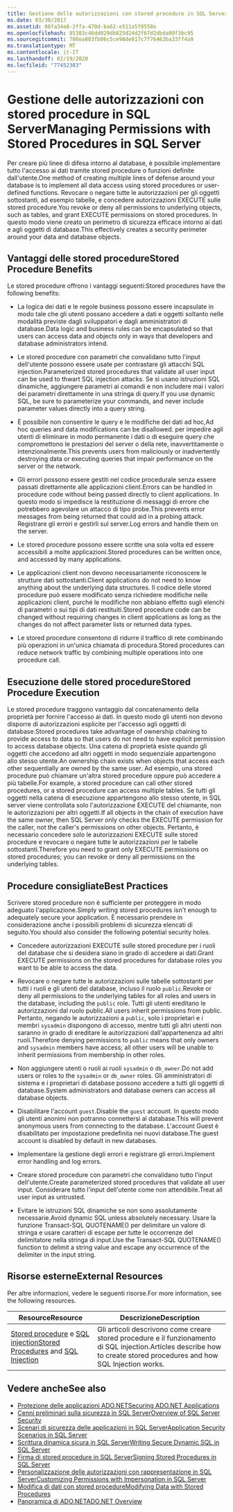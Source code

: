 ```yaml
---
title: Gestione delle autorizzazioni con stored procedure in SQL Server
ms.date: 03/30/2017
ms.assetid: 08fa34e8-2ffa-470d-ba62-e511a5f8558e
ms.openlocfilehash: 85383c46dd029db825d24d2f67d2dbda00f3bc95
ms.sourcegitcommit: 700ea803fb06c5ce98de017c7f76463ba33ff4a9
ms.translationtype: MT
ms.contentlocale: it-IT
ms.lasthandoff: 02/19/2020
ms.locfileid: "77452383"
---
```

# <a name="managing-permissions-with-stored-procedures-in-sql-server"></a><span data-ttu-id="9a346-102">Gestione delle autorizzazioni con stored procedure in SQL Server</span><span class="sxs-lookup"><span data-stu-id="9a346-102">Managing Permissions with Stored Procedures in SQL Server</span></span>
<span data-ttu-id="9a346-103">Per creare più linee di difesa intorno al database, è possibile implementare tutto l'accesso ai dati tramite stored procedure o funzioni definite dall'utente.</span><span class="sxs-lookup"><span data-stu-id="9a346-103">One method of creating multiple lines of defense around your database is to implement all data access using stored procedures or user-defined functions.</span></span> <span data-ttu-id="9a346-104">Revocare o negare tutte le autorizzazioni per gli oggetti sottostanti, ad esempio tabelle, e concedere autorizzazioni EXECUTE sulle stored procedure.</span><span class="sxs-lookup"><span data-stu-id="9a346-104">You revoke or deny all permissions to underlying objects, such as tables, and grant EXECUTE permissions on stored procedures.</span></span> <span data-ttu-id="9a346-105">In questo modo viene creato un perimetro di sicurezza efficace intorno ai dati e agli oggetti di database.</span><span class="sxs-lookup"><span data-stu-id="9a346-105">This effectively creates a security perimeter around your data and database objects.</span></span>  
  
## <a name="stored-procedure-benefits"></a><span data-ttu-id="9a346-106">Vantaggi delle stored procedure</span><span class="sxs-lookup"><span data-stu-id="9a346-106">Stored Procedure Benefits</span></span>  
 <span data-ttu-id="9a346-107">Le stored procedure offrono i vantaggi seguenti:</span><span class="sxs-lookup"><span data-stu-id="9a346-107">Stored procedures have the following benefits:</span></span>  
  
- <span data-ttu-id="9a346-108">La logica dei dati e le regole business possono essere incapsulate in modo tale che gli utenti possano accedere a dati e oggetti soltanto nelle modalità previste dagli sviluppatori e dagli amministratori di database.</span><span class="sxs-lookup"><span data-stu-id="9a346-108">Data logic and business rules can be encapsulated so that users can access data and objects only in ways that developers and database administrators intend.</span></span>  
  
- <span data-ttu-id="9a346-109">Le stored procedure con parametri che convalidano tutto l'input dell'utente possono essere usate per contrastare gli attacchi SQL injection.</span><span class="sxs-lookup"><span data-stu-id="9a346-109">Parameterized stored procedures that validate all user input can be used to thwart SQL injection attacks.</span></span> <span data-ttu-id="9a346-110">Se si usano istruzioni SQL dinamiche, aggiungere parametri ai comandi e non includere mai i valori dei parametri direttamente in una stringa di query.</span><span class="sxs-lookup"><span data-stu-id="9a346-110">If you use dynamic SQL, be sure to parameterize your commands, and never include parameter values directly into a query string.</span></span>  
  
- <span data-ttu-id="9a346-111">È possibile non consentire le query e le modifiche dei dati ad hoc,</span><span class="sxs-lookup"><span data-stu-id="9a346-111">Ad hoc queries and data modifications can be disallowed.</span></span> <span data-ttu-id="9a346-112">per impedire agli utenti di eliminare in modo permanente i dati o di eseguire query che compromettono le prestazioni del server o della rete, inavvertitamente o intenzionalmente.</span><span class="sxs-lookup"><span data-stu-id="9a346-112">This prevents users from maliciously or inadvertently destroying data or executing queries that impair performance on the server or the network.</span></span>  
  
- <span data-ttu-id="9a346-113">Gli errori possono essere gestiti nel codice procedurale senza essere passati direttamente alle applicazioni client.</span><span class="sxs-lookup"><span data-stu-id="9a346-113">Errors can be handled in procedure code without being passed directly to client applications.</span></span> <span data-ttu-id="9a346-114">In questo modo si impedisce la restituzione di messaggi di errore che potrebbero agevolare un attacco di tipo probe.</span><span class="sxs-lookup"><span data-stu-id="9a346-114">This prevents error messages from being returned that could aid in a probing attack.</span></span> <span data-ttu-id="9a346-115">Registrare gli errori e gestirli sul server.</span><span class="sxs-lookup"><span data-stu-id="9a346-115">Log errors and handle them on the server.</span></span>  
  
- <span data-ttu-id="9a346-116">Le stored procedure possono essere scritte una sola volta ed essere accessibili a molte applicazioni.</span><span class="sxs-lookup"><span data-stu-id="9a346-116">Stored procedures can be written once, and accessed by many applications.</span></span>  
  
- <span data-ttu-id="9a346-117">Le applicazioni client non devono necessariamente riconoscere le strutture dati sottostanti.</span><span class="sxs-lookup"><span data-stu-id="9a346-117">Client applications do not need to know anything about the underlying data structures.</span></span> <span data-ttu-id="9a346-118">Il codice delle stored procedure può essere modificato senza richiedere modifiche nelle applicazioni client, purché le modifiche non abbiano effetto sugli elenchi di parametri o sui tipi di dati restituiti.</span><span class="sxs-lookup"><span data-stu-id="9a346-118">Stored procedure code can be changed without requiring changes in client applications as long as the changes do not affect parameter lists or returned data types.</span></span>  
  
- <span data-ttu-id="9a346-119">Le stored procedure consentono di ridurre il traffico di rete combinando più operazioni in un'unica chiamata di procedura.</span><span class="sxs-lookup"><span data-stu-id="9a346-119">Stored procedures can reduce network traffic by combining multiple operations into one procedure call.</span></span>  
  
## <a name="stored-procedure-execution"></a><span data-ttu-id="9a346-120">Esecuzione delle stored procedure</span><span class="sxs-lookup"><span data-stu-id="9a346-120">Stored Procedure Execution</span></span>  
 <span data-ttu-id="9a346-121">Le stored procedure traggono vantaggio dal concatenamento della proprietà per fornire l'accesso ai dati. In questo modo gli utenti non devono disporre di autorizzazioni esplicite per l'accesso agli oggetti di database.</span><span class="sxs-lookup"><span data-stu-id="9a346-121">Stored procedures take advantage of ownership chaining to provide access to data so that users do not need to have explicit permission to access database objects.</span></span> <span data-ttu-id="9a346-122">Una catena di proprietà esiste quando gli oggetti che accedono ad altri oggetti in modo sequenziale appartengono allo stesso utente.</span><span class="sxs-lookup"><span data-stu-id="9a346-122">An ownership chain exists when objects that access each other sequentially are owned by the same user.</span></span> <span data-ttu-id="9a346-123">Ad esempio, una stored procedure può chiamare un'altra stored procedure oppure può accedere a più tabelle.</span><span class="sxs-lookup"><span data-stu-id="9a346-123">For example, a stored procedure can call other stored procedures, or a stored procedure can access multiple tables.</span></span> <span data-ttu-id="9a346-124">Se tutti gli oggetti nella catena di esecuzione appartengono allo stesso utente, in SQL server viene controllata solo l'autorizzazione EXECUTE del chiamante, non le autorizzazioni per altri oggetti.</span><span class="sxs-lookup"><span data-stu-id="9a346-124">If all objects in the chain of execution have the same owner, then SQL Server only checks the EXECUTE permission for the caller, not the caller's permissions on other objects.</span></span> <span data-ttu-id="9a346-125">Pertanto, è necessario concedere solo le autorizzazioni EXECUTE sulle stored procedure e revocare o negare tutte le autorizzazioni per le tabelle sottostanti.</span><span class="sxs-lookup"><span data-stu-id="9a346-125">Therefore you need to grant only EXECUTE permissions on stored procedures; you can revoke or deny all permissions on the underlying tables.</span></span>  
  
## <a name="best-practices"></a><span data-ttu-id="9a346-126">Procedure consigliate</span><span class="sxs-lookup"><span data-stu-id="9a346-126">Best Practices</span></span>  
 <span data-ttu-id="9a346-127">Scrivere stored procedure non è sufficiente per proteggere in modo adeguato l'applicazione.</span><span class="sxs-lookup"><span data-stu-id="9a346-127">Simply writing stored procedures isn't enough to adequately secure your application.</span></span> <span data-ttu-id="9a346-128">È necessario prendere in considerazione anche i possibili problemi di sicurezza elencati di seguito.</span><span class="sxs-lookup"><span data-stu-id="9a346-128">You should also consider the following potential security holes.</span></span>  
  
- <span data-ttu-id="9a346-129">Concedere autorizzazioni EXECUTE sulle stored procedure per i ruoli del database che si desidera siano in grado di accedere ai dati.</span><span class="sxs-lookup"><span data-stu-id="9a346-129">Grant EXECUTE permissions on the stored procedures for database roles you want to be able to access the data.</span></span>  
  
- <span data-ttu-id="9a346-130">Revocare o negare tutte le autorizzazioni sulle tabelle sottostanti per tutti i ruoli e gli utenti del database, incluso il ruolo `public`.</span><span class="sxs-lookup"><span data-stu-id="9a346-130">Revoke or deny all permissions to the underlying tables for all roles and users in the database, including the `public` role.</span></span> <span data-ttu-id="9a346-131">Tutti gli utenti ereditano le autorizzazioni dal ruolo public.</span><span class="sxs-lookup"><span data-stu-id="9a346-131">All users inherit permissions from public.</span></span> <span data-ttu-id="9a346-132">Pertanto, negando le autorizzazioni a `public`, solo i proprietari e i membri `sysadmin` dispongono di accesso, mentre tutti gli altri utenti non saranno in grado di ereditare le autorizzazioni dall'appartenenza ad altri ruoli.</span><span class="sxs-lookup"><span data-stu-id="9a346-132">Therefore denying permissions to `public` means that only owners and `sysadmin` members have access; all other users will be unable to inherit permissions from membership in other roles.</span></span>  
  
- <span data-ttu-id="9a346-133">Non aggiungere utenti o ruoli ai ruoli `sysadmin` o `db_owner`.</span><span class="sxs-lookup"><span data-stu-id="9a346-133">Do not add users or roles to the `sysadmin` or `db_owner` roles.</span></span> <span data-ttu-id="9a346-134">Gli amministratori di sistema e i proprietari di database possono accedere a tutti gli oggetti di database.</span><span class="sxs-lookup"><span data-stu-id="9a346-134">System administrators and database owners can access all database objects.</span></span>  
  
- <span data-ttu-id="9a346-135">Disabilitare l'account `guest`.</span><span class="sxs-lookup"><span data-stu-id="9a346-135">Disable the `guest` account.</span></span> <span data-ttu-id="9a346-136">In questo modo gli utenti anonimi non potranno connettersi al database.</span><span class="sxs-lookup"><span data-stu-id="9a346-136">This will prevent anonymous users from connecting to the database.</span></span> <span data-ttu-id="9a346-137">L'account Guest è disabilitato per impostazione predefinita nei nuovi database.</span><span class="sxs-lookup"><span data-stu-id="9a346-137">The guest account is disabled by default in new databases.</span></span>  
  
- <span data-ttu-id="9a346-138">Implementare la gestione degli errori e registrare gli errori.</span><span class="sxs-lookup"><span data-stu-id="9a346-138">Implement error handling and log errors.</span></span>  
  
- <span data-ttu-id="9a346-139">Creare stored procedure con parametri che convalidano tutto l'input dell'utente.</span><span class="sxs-lookup"><span data-stu-id="9a346-139">Create parameterized stored procedures that validate all user input.</span></span> <span data-ttu-id="9a346-140">Considerare tutto l'input dell'utente come non attendibile.</span><span class="sxs-lookup"><span data-stu-id="9a346-140">Treat all user input as untrusted.</span></span>  
  
- <span data-ttu-id="9a346-141">Evitare le istruzioni SQL dinamiche se non sono assolutamente necessarie.</span><span class="sxs-lookup"><span data-stu-id="9a346-141">Avoid dynamic SQL unless absolutely necessary.</span></span> <span data-ttu-id="9a346-142">Usare la funzione Transact-SQL QUOTENAME() per delimitare un valore di stringa e usare caratteri di escape per tutte le occorrenze del delimitatore nella stringa di input.</span><span class="sxs-lookup"><span data-stu-id="9a346-142">Use the Transact-SQL QUOTENAME() function to delimit a string value and escape any occurrence of the delimiter in the input string.</span></span>  
  
## <a name="external-resources"></a><span data-ttu-id="9a346-143">Risorse esterne</span><span class="sxs-lookup"><span data-stu-id="9a346-143">External Resources</span></span>  
 <span data-ttu-id="9a346-144">Per altre informazioni, vedere le seguenti risorse.</span><span class="sxs-lookup"><span data-stu-id="9a346-144">For more information, see the following resources.</span></span>  
  
|<span data-ttu-id="9a346-145">Resource</span><span class="sxs-lookup"><span data-stu-id="9a346-145">Resource</span></span>|<span data-ttu-id="9a346-146">Descrizione</span><span class="sxs-lookup"><span data-stu-id="9a346-146">Description</span></span>|  
|--------------|-----------------|  
|<span data-ttu-id="9a346-147">[Stored procedure](/sql/relational-databases/stored-procedures/stored-procedures-database-engine) e [SQL injection](/sql/relational-databases/security/sql-injection)</span><span class="sxs-lookup"><span data-stu-id="9a346-147">[Stored Procedures](/sql/relational-databases/stored-procedures/stored-procedures-database-engine) and [SQL Injection](/sql/relational-databases/security/sql-injection)</span></span>|<span data-ttu-id="9a346-148">Gli articoli descrivono come creare stored procedure e il funzionamento di SQL injection.</span><span class="sxs-lookup"><span data-stu-id="9a346-148">Articles describe how to create stored procedures and how SQL Injection works.</span></span>|  
  
## <a name="see-also"></a><span data-ttu-id="9a346-149">Vedere anche</span><span class="sxs-lookup"><span data-stu-id="9a346-149">See also</span></span>

- [<span data-ttu-id="9a346-150">Protezione delle applicazioni ADO.NET</span><span class="sxs-lookup"><span data-stu-id="9a346-150">Securing ADO.NET Applications</span></span>](../securing-ado-net-applications.md)
- [<span data-ttu-id="9a346-151">Cenni preliminari sulla sicurezza in SQL Server</span><span class="sxs-lookup"><span data-stu-id="9a346-151">Overview of SQL Server Security</span></span>](overview-of-sql-server-security.md)
- [<span data-ttu-id="9a346-152">Scenari di sicurezza delle applicazioni in SQL Server</span><span class="sxs-lookup"><span data-stu-id="9a346-152">Application Security Scenarios in SQL Server</span></span>](application-security-scenarios-in-sql-server.md)
- [<span data-ttu-id="9a346-153">Scrittura dinamica sicura in SQL Server</span><span class="sxs-lookup"><span data-stu-id="9a346-153">Writing Secure Dynamic SQL in SQL Server</span></span>](writing-secure-dynamic-sql-in-sql-server.md)
- [<span data-ttu-id="9a346-154">Firma di stored procedure in SQL Server</span><span class="sxs-lookup"><span data-stu-id="9a346-154">Signing Stored Procedures in SQL Server</span></span>](signing-stored-procedures-in-sql-server.md)
- [<span data-ttu-id="9a346-155">Personalizzazione delle autorizzazioni con rappresentazione in SQL Server</span><span class="sxs-lookup"><span data-stu-id="9a346-155">Customizing Permissions with Impersonation in SQL Server</span></span>](customizing-permissions-with-impersonation-in-sql-server.md)
- [<span data-ttu-id="9a346-156">Modifica di dati con stored procedure</span><span class="sxs-lookup"><span data-stu-id="9a346-156">Modifying Data with Stored Procedures</span></span>](../modifying-data-with-stored-procedures.md)
- [<span data-ttu-id="9a346-157">Panoramica di ADO.NET</span><span class="sxs-lookup"><span data-stu-id="9a346-157">ADO.NET Overview</span></span>](../ado-net-overview.md)
